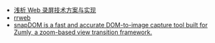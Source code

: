 
* [浅析 Web 录屏技术方案与实现](https://mp.weixin.qq.com/s/4upWZiCVKHe6nK_FEeukWA)
* [rrweb](https://github.com/rrweb-io/rrweb)
* [snapDOM is a fast and accurate DOM-to-image capture tool built for Zumly, a zoom-based view transition framework.](https://github.com/zumly/snapDOM)